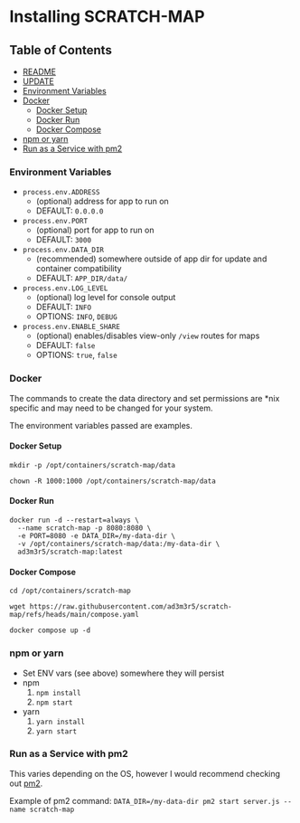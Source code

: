 # Installing SCRATCH-MAP

## Table of Contents
  - [README](../README.md)
  - [UPDATE](./UPDATE.md)
  - [Environment Variables](#environment-variables)
  - [Docker](#docker)
    - [Docker Setup](#docker-setup)
    - [Docker Run](#docker-run)
    - [Docker Compose](#docker-compose)
  - [npm or yarn](#npm-or-yarn)
  - [Run as a Service with pm2](#run-as-a-service-with-pm2)

### Environment Variables
  - `process.env.ADDRESS`
    - (optional) address for app to run on
    - DEFAULT: `0.0.0.0`
  - `process.env.PORT`
    - (optional) port for app to run on
    - DEFAULT: `3000`
  - `process.env.DATA_DIR`
    - (recommended) somewhere outside of app dir for update and container compatibility
    - DEFAULT: `APP_DIR/data/`
  - `process.env.LOG_LEVEL`
    - (optional) log level for console output
    - DEFAULT: `INFO`
    - OPTIONS: `INFO`, `DEBUG`
  - `process.env.ENABLE_SHARE`
    - (optional) enables/disables view-only `/view` routes for maps
    - DEFAULT: `false`
    - OPTIONS: `true`, `false`

### Docker

The commands to create the data directory and set permissions are *nix specific and may need to be changed for your system.

The environment variables passed are examples.

#### Docker Setup

```
mkdir -p /opt/containers/scratch-map/data

chown -R 1000:1000 /opt/containers/scratch-map/data
```

#### Docker Run

```
docker run -d --restart=always \
  --name scratch-map -p 8080:8080 \
  -e PORT=8080 -e DATA_DIR=/my-data-dir \
  -v /opt/containers/scratch-map/data:/my-data-dir \
  ad3m3r5/scratch-map:latest
```

#### Docker Compose

```
cd /opt/containers/scratch-map

wget https://raw.githubusercontent.com/ad3m3r5/scratch-map/refs/heads/main/compose.yaml

docker compose up -d
```

### npm or yarn
- Set ENV vars (see above) somewhere they will persist
- npm
  1) `npm install`
  2) `npm start`
- yarn
  1) `yarn install`
  2) `yarn start`

### Run as a Service with pm2

This varies depending on the OS, however I would recommend checking out [pm2](https://pm2.keymetrics.io/).

Example of pm2 command: `DATA_DIR=/my-data-dir pm2 start server.js --name scratch-map`


